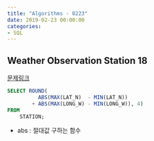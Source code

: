 ```yaml
---
title: "Algorithms - 0223"
date: 2019-02-23 00:00:00
categories:
- SQL
---
```


## Weather Observation Station 18
[문제링크](https://www.hackerrank.com/challenges/weather-observation-station-18/problem)

```sql
SELECT ROUND(
          ABS(MAX(LAT_N)  - MIN(LAT_N))
        + ABS(MAX(LONG_W) - MIN(LONG_W)), 4)
FROM
    STATION;
```
- abs : 절대값 구하는 함수
